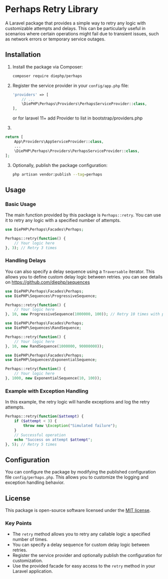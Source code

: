 
# Perhaps Retry Library

A Laravel package that provides a simple way to retry any logic with customizable attempts and delays. This can be particularly useful in scenarios where certain operations might fail due to transient issues, such as network errors or temporary service outages.

## Installation

1. Install the package via Composer:
    ```sh
    composer require diephp/perhaps
    ```

2. Register the service provider in your `config/app.php` file:
    ```php
    'providers' => [
        // ...
        \DiePHP\Perhaps\Providers\PerhapsServiceProvider::class,
    ],
    ```
   or for laravel 11+ add Provider to list in bootstrap/providers.php
3.
 ```php
 return [
     App\Providers\AppServiceProvider::class,
     ...
     \DiePHP\Perhaps\Providers\PerhapsServiceProvider::class,
 ];
 ```

3. Optionally, publish the package configuration:
    ```sh
    php artisan vendor:publish --tag=perhaps
    ```

## Usage

### Basic Usage

The main function provided by this package is `Perhaps::retry`. You can use it to retry any logic with a specified number of attempts.

```php
use DiePHP\Perhaps\Facades\Perhaps;

Perhaps::retry(function() {
    // Your logic here
}, 3); // Retry 3 times
```

### Handling Delays

You can also specify a delay sequence using a `Traversable` iterator. This allows you to define custom delay logic between retries.
you can see details on https://github.com/diephp/sequences

```php
use DiePHP\Perhaps\Facades\Perhaps;
use DiePHP\Sequences\ProgressiveSequence;

Perhaps::retry(function() {
    // Your logic here
}, 10, new ProgressiveSequence(1000000, 100)); // Retry 10 times with progressive delay
```

```php
use DiePHP\Perhaps\Facades\Perhaps;
use DiePHP\Sequences\RandSequence;

Perhaps::retry(function() {
    // Your logic here
}, 10, new RandSequence(1000000, 90000000));
```

```php
use DiePHP\Perhaps\Facades\Perhaps;
use DiePHP\Sequences\ExponentialSequence;

Perhaps::retry(function() {
    // Your logic here
}, 1000, new ExponentialSequence(10, 100));
```

### Example with Exception Handling

In this example, the retry logic will handle exceptions and log the retry attempts.

```php
Perhaps::retry(function($attempt) {
    if ($attempt < 3) {
        throw new \Exception("Simulated failure");
    }
    // Successful operation
    echo "Success on attempt $attempt";
}, 5); // Retry 5 times
```

## Configuration

You can configure the package by modifying the published configuration file `config/perhaps.php`. This allows you to customize the logging and exception handling behavior.


## License

This package is open-source software licensed under the [MIT license](LICENSE).


### Key Points

- The `retry` method allows you to retry any callable logic a specified number of times.
- You can specify a delay sequence for custom delay logic between retries.
- Register the service provider and optionally publish the configuration for customization.
- Use the provided facade for easy access to the `retry` method in your Laravel application.
